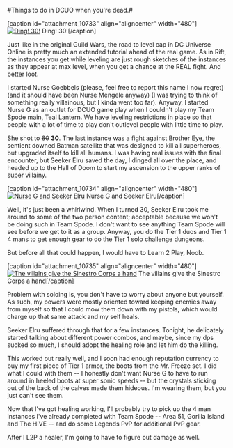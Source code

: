 #Things to do in DCUO when you're dead.#

[caption id="attachment\_10733" align="aligncenter" width="480"][![Ding! 30!](http://westkarana.com/wp-content/uploads/2013/02/DCGame-2013-02-24-20-36-47-62-480x300.jpg)](http://westkarana.com/wp-content/uploads/2013/02/DCGame-2013-02-24-20-36-47-62.jpg) Ding! 30![/caption]

Just like in the original Guild Wars, the road to level cap in DC Universe Online is pretty much an extended tutorial ahead of the real game. As in Rift, the instances you get while leveling are just rough sketches of the instances as they appear at max level, when you get a chance at the REAL fight. And better loot.

I started Nurse Goebbels (please, feel free to report this name I now regret) (and it should have been Nurse Mengele anyway) (I was trying to think of something really villainous, but I kinda went too far). Anyway, I started Nurse G as an outlet for DCUO game play when I couldn't play my Team Spode main, Teal Lantern. We have leveling restrictions in place so that people with a lot of time to play don't outlevel people with little time to play.

She shot to ~~60~~ **30**. The last instance was a fight against Brother Eye, the sentient downed Batman satellite that was designed to kill all superheroes, but upgraded itself to kill all humans. I was having real issues with the final encounter, but Seeker Elru saved the day, I dinged all over the place, and headed up to the Hall of Doom to start my ascension to the upper ranks of super villainy.

[caption id="attachment\_10734" align="aligncenter" width="480"][![Nurse G and Seeker Elru](http://westkarana.com/wp-content/uploads/2013/02/MHQS102_DESIGNERDATA-PC-25-21.33.200-480x343.jpg)](http://westkarana.com/wp-content/uploads/2013/02/MHQS102_DESIGNERDATA-PC-25-21.33.200.jpg) Nurse G and Seeker Elru[/caption]

Well, it's just been a whirlwind. When I turned 30, Seeker Elru took me around to some of the two person content; acceptable because we won't be doing such in Team Spode. I don't want to see anything Team Spode will see before we get to it as a group. Anyway, you do the Tier 1 duos and Tier 1 4 mans to get enough gear to do the Tier 1 solo challenge dungeons.

But before all that could happen, I would have to Learn 2 Play, Noob.

[caption id="attachment\_10735" align="aligncenter" width="480"][![The villains give the Sinestro Corps a hand](http://westkarana.com/wp-content/uploads/2013/02/MPYR0205_DESIGNERDATA-PC-24-20.51.310-480x343.jpg)](http://westkarana.com/wp-content/uploads/2013/02/MPYR0205_DESIGNERDATA-PC-24-20.51.310.jpg) The villains give the Sinestro Corps a hand[/caption]

Problem with soloing is, you don't have to worry about anyone but yourself. As such, my powers were mostly oriented toward keeping enemies away from myself so that I could mow them down with my pistols, which would charge up that same attack and my self heals.

Seeker Elru suffered through that for a few instances. Tonight, he delicately started talking about different power combos, and maybe, since my dps sucked so much, I should adopt the healing role and let him do the killing.

This worked out really well, and I soon had enough reputation currency to buy my first piece of Tier 1 armor, the boots from the Mr. Freeze set. I did what I could with them -- I honestly don't want Nurse G to have to run around in heeled boots at super sonic speeds -- but the crystals sticking out of the back of the calves made them hideous. I'm wearing them, but you just can't see them.

Now that I've got healing working, I'll probably try to pick up the 4 man instances I've already completed with Team Spode -- Area 51, Gorilla Island and The HIVE -- and do some Legends PvP for additional PvP gear.

After I L2P a healer, I'm going to have to figure out damage as well.

